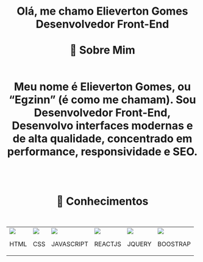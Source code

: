  <h1 align="center">
 Olá, me chamo Elieverton Gomes<br>Desenvolvedor Front-End
 <br/><br/>
  🚀 Sobre Mim
 <br/><br/>
 <p>Meu nome é Elieverton Gomes, ou “Egzinn” (é como me chamam). Sou Desenvolvedor Front-End, Desenvolvo interfaces modernas e de alta qualidade, concentrado em performance, responsividade e SEO.</p>
 <br><br>
 🚀 Conhecimentos
 <br/><br/>
 <table align="center">
  <tr>
    <td><img src="https://elievertongomes.site/images/html5-1.png"/><p>HTML</p></td>
    <td><img src="https://elievertongomes.site/images/css3-1.png"/><p>CSS</p></td>
    <td><img src="https://elievertongomes.site/images/js5-1.png"/><p>JAVASCRIPT</p></td>
    <td><img src="https://elievertongomes.site/images/react-1.png"/><p>REACTJS</p></td>
    <td><img src="https://elievertongomes.site/images/jquery-1.png"/><p>JQUERY</p></td>
    <td><img src="https://elievertongomes.site/images/boostrap-1.png"/><p>BOOSTRAP</p></td>
  </tr>
 </table>
 </h1>
